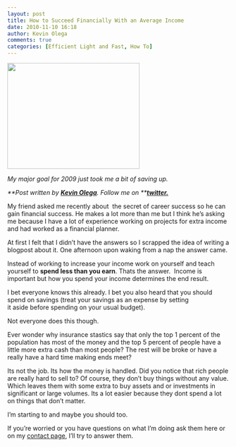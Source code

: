 ```yaml
---
layout: post
title: How to Succeed Financially With an Average Income
date: 2010-11-10 16:18
author: Kevin Olega
comments: true
categories: [Efficient Light and Fast, How To]
---
```

<a rel="attachment wp-att-458" href="http://minimalchanges.com/?attachment_id=458"><img title="View of where I Live" src="http://minimalchanges.com/blog/wp-content/uploads/2010/11/DSC00198-300x240.jpg" alt="" width="300" height="240" /></a>

<em>My major goal for 2009 just took me a bit of saving up.</em>

<em>**Post written by **<a href="http://minimalchanges.com/about">**Kevin Olega**</a>**. Follow me on **<a href="http://twitter.com/kevinolega">**twitter.**</a></em>

My friend asked me recently about  the secret of career success so he can gain financial success. He makes a lot more than me but I think he’s asking me because I have a lot of experience working on projects for extra income and had worked as a financial planner.

At first I felt that I didn’t have the answers so I scrapped the idea of writing a blogpost about it. One afternoon upon waking from a nap the answer came.

Instead of working to increase your income work on yourself and teach yourself to **spend less than you earn**. Thats the answer.  Income is important but how you spend your income determines the end result.

I bet everyone knows this already. I bet you also heard that you should spend on savings (treat your savings as an expense by setting it aside before spending on your usual budget).

Not everyone does this though.

Ever wonder why insurance stastics say that only the top 1 percent of the population has most of the money and the top 5 percent of people have a little more extra cash than most people? The rest will be broke or have a really have a hard time making ends meet?

Its not the job. Its how the money is handled. Did you notice that rich people are really hard to sell to? Of course, they don’t buy things without any value. Which leaves them with some extra to buy assets and or investments in significant or large volumes. Its a lot easier because they dont spend a lot on things that don’t matter.

I’m starting to and maybe you should too.

If you’re worried or you have questions on what I’m doing ask them here or on my <a href="http://minimalchanges.com/contact">contact page</a>, I’ll try to answer them.
